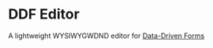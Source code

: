 # DDF Editor

A lightweight WYSIWYGWDND editor for [Data-Driven Forms](https://data-driven-forms.org/)
